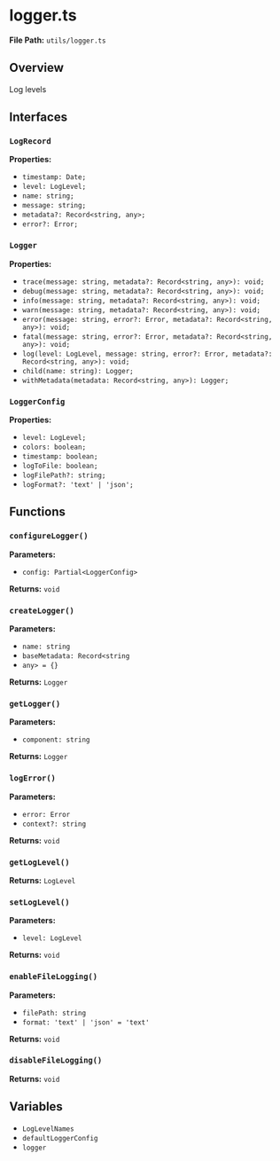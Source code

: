 # logger.ts

**File Path:** `utils/logger.ts`

## Overview

Log levels

## Interfaces

### `LogRecord`

**Properties:**

- `timestamp: Date;`
- `level: LogLevel;`
- `name: string;`
- `message: string;`
- `metadata?: Record<string, any>;`
- `error?: Error;`

### `Logger`

**Properties:**

- `trace(message: string, metadata?: Record<string, any>): void;`
- `debug(message: string, metadata?: Record<string, any>): void;`
- `info(message: string, metadata?: Record<string, any>): void;`
- `warn(message: string, metadata?: Record<string, any>): void;`
- `error(message: string, error?: Error, metadata?: Record<string, any>): void;`
- `fatal(message: string, error?: Error, metadata?: Record<string, any>): void;`
- `log(level: LogLevel, message: string, error?: Error, metadata?: Record<string, any>): void;`
- `child(name: string): Logger;`
- `withMetadata(metadata: Record<string, any>): Logger;`

### `LoggerConfig`

**Properties:**

- `level: LogLevel;`
- `colors: boolean;`
- `timestamp: boolean;`
- `logToFile: boolean;`
- `logFilePath?: string;`
- `logFormat?: 'text' | 'json';`

## Functions

### `configureLogger()`

**Parameters:**

- `config: Partial<LoggerConfig>`

**Returns:** `void`

### `createLogger()`

**Parameters:**

- `name: string`
- `baseMetadata: Record<string`
- `any> = {}`

**Returns:** `Logger`

### `getLogger()`

**Parameters:**

- `component: string`

**Returns:** `Logger`

### `logError()`

**Parameters:**

- `error: Error`
- `context?: string`

**Returns:** `void`

### `getLogLevel()`

**Returns:** `LogLevel`

### `setLogLevel()`

**Parameters:**

- `level: LogLevel`

**Returns:** `void`

### `enableFileLogging()`

**Parameters:**

- `filePath: string`
- `format: 'text' | 'json' = 'text'`

**Returns:** `void`

### `disableFileLogging()`

**Returns:** `void`

## Variables

- `LogLevelNames`
- `defaultLoggerConfig`
- `logger`

